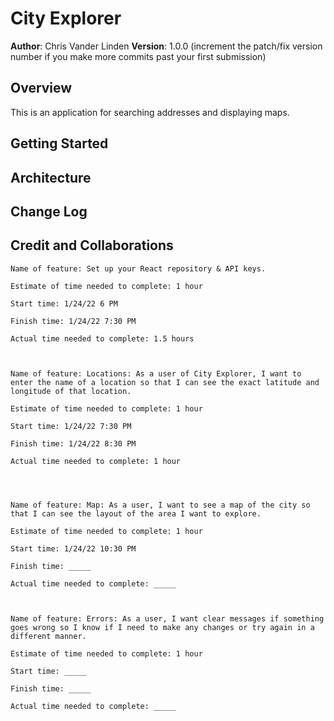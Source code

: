# City Explorer

**Author**: Chris Vander Linden
**Version**: 1.0.0 (increment the patch/fix version number if you make more commits past your first submission)

## Overview

This is an application for searching addresses and displaying maps.

## Getting Started
<!-- What are the steps that a user must take in order to build this app on their own machine and get it running? -->

## Architecture
<!-- Provide a detailed description of the application design. What technologies (languages, libraries, etc) you're using, and any other relevant design information. -->

## Change Log
<!-- Use this area to document the iterative changes made to your application as each feature is successfully implemented. Use time stamps. Here's an example:

01-01-2001 4:59pm - Application now has a fully-functional express server, with a GET route for the location resource. -->

## Credit and Collaborations

    Name of feature: Set up your React repository & API keys.

    Estimate of time needed to complete: 1 hour

    Start time: 1/24/22 6 PM

    Finish time: 1/24/22 7:30 PM

    Actual time needed to complete: 1.5 hours



    Name of feature: Locations: As a user of City Explorer, I want to enter the name of a location so that I can see the exact latitude and longitude of that location.

    Estimate of time needed to complete: 1 hour

    Start time: 1/24/22 7:30 PM

    Finish time: 1/24/22 8:30 PM

    Actual time needed to complete: 1 hour




    Name of feature: Map: As a user, I want to see a map of the city so that I can see the layout of the area I want to explore.

    Estimate of time needed to complete: 1 hour

    Start time: 1/24/22 10:30 PM

    Finish time: _____

    Actual time needed to complete: _____



    Name of feature: Errors: As a user, I want clear messages if something goes wrong so I know if I need to make any changes or try again in a different manner.

    Estimate of time needed to complete: 1 hour

    Start time: _____

    Finish time: _____

    Actual time needed to complete: _____
